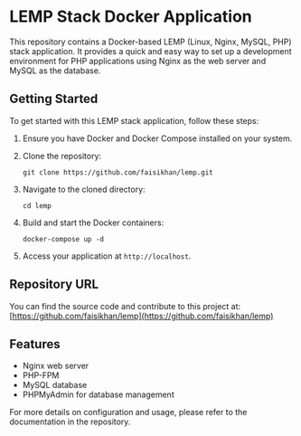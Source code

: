 # LEMP Stack Docker Application

This repository contains a Docker-based LEMP (Linux, Nginx, MySQL, PHP) stack application. It provides a quick and easy way to set up a development environment for PHP applications using Nginx as the web server and MySQL as the database.

## Getting Started

To get started with this LEMP stack application, follow these steps:

1. Ensure you have Docker and Docker Compose installed on your system.

2. Clone the repository:

    ```
    git clone https://github.com/faisikhan/lemp.git
    ```

3. Navigate to the cloned directory:

    ```
    cd lemp
    ```

4. Build and start the Docker containers:

    ```
    docker-compose up -d
    ```

5. Access your application at `http://localhost`.

## Repository URL

You can find the source code and contribute to this project at:
[https://github.com/faisikhan/lemp](https://github.com/faisikhan/lemp)

## Features

-   Nginx web server
-   PHP-FPM
-   MySQL database
-   PHPMyAdmin for database management

For more details on configuration and usage, please refer to the documentation in the repository.
